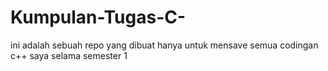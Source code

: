 # Kumpulan-Tugas-C-
ini adalah sebuah repo yang dibuat hanya untuk mensave semua codingan c++ saya selama semester 1
